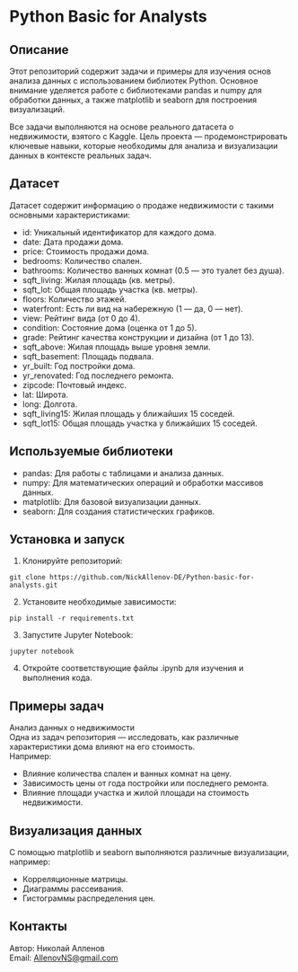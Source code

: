 # Python Basic for Analysts  

## Описание  
Этот репозиторий содержит задачи и примеры для изучения основ анализа данных с использованием библиотек Python. Основное внимание уделяется работе с библиотеками pandas и numpy для обработки данных, а также matplotlib и seaborn для построения визуализаций.

Все задачи выполняются на основе реального датасета о недвижимости, взятого с Kaggle. Цель проекта — продемонстрировать ключевые навыки, которые необходимы для анализа и визуализации данных в контексте реальных задач.

## Датасет  
Датасет содержит информацию о продаже недвижимости с такими основными характеристиками:

- id: Уникальный идентификатор для каждого дома.  
- date: Дата продажи дома.  
- price: Стоимость продажи дома.  
- bedrooms: Количество спален.  
- bathrooms: Количество ванных комнат (0.5 — это туалет без душа).  
- sqft_living: Жилая площадь (кв. метры).  
- sqft_lot: Общая площадь участка (кв. метры).  
- floors: Количество этажей.  
- waterfront: Есть ли вид на набережную (1 — да, 0 — нет).  
- view: Рейтинг вида (от 0 до 4).  
- condition: Состояние дома (оценка от 1 до 5).  
- grade: Рейтинг качества конструкции и дизайна (от 1 до 13).  
- sqft_above: Жилая площадь выше уровня земли.  
- sqft_basement: Площадь подвала.  
- yr_built: Год постройки дома.  
- yr_renovated: Год последнего ремонта.  
- zipcode: Почтовый индекс.  
- lat: Широта.  
- long: Долгота.  
- sqft_living15: Жилая площадь у ближайших 15 соседей.  
- sqft_lot15: Общая площадь участка у ближайших 15 соседей.  

## Используемые библиотеки  
* pandas: Для работы с таблицами и анализа данных.  
* numpy: Для математических операций и обработки массивов данных.  
* matplotlib: Для базовой визуализации данных.  
* seaborn: Для создания статистических графиков.

## Установка и запуск  
1. Клонируйте репозиторий:

```git clone https://github.com/NickAllenov-DE/Python-basic-for-analysts.git```

2. Установите необходимые зависимости:  

```pip install -r requirements.txt```  

3. Запустите Jupyter Notebook:

```jupyter notebook```  

4. Откройте соответствующие файлы .ipynb для изучения и выполнения кода.  

## Примеры задач  
Анализ данных о недвижимости  
Одна из задач репозитория — исследовать, как различные характеристики дома влияют на его стоимость.   
Например:  
- Влияние количества спален и ванных комнат на цену.  
- Зависимость цены от года постройки или последнего ремонта.  
- Влияние площади участка и жилой площади на стоимость недвижимости.  

## Визуализация данных
С помощью matplotlib и seaborn выполняются различные визуализации,  
например:  
- Корреляционные матрицы.  
- Диаграммы рассеивания.  
- Гистограммы распределения цен.
  
## Контакты  
Автор: Николай Алленов  
Email: AllenovNS@gmail.com

